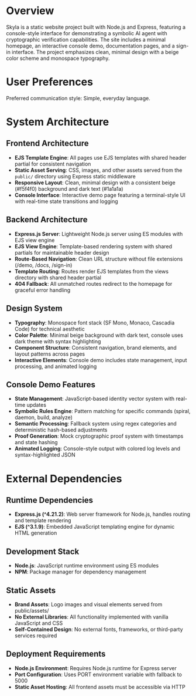 # Overview

Skyla is a static website project built with Node.js and Express, featuring a console-style interface for demonstrating a symbolic AI agent with cryptographic verification capabilities. The site includes a minimal homepage, an interactive console demo, documentation pages, and a sign-in interface. The project emphasizes clean, minimal design with a beige color scheme and monospace typography.

# User Preferences

Preferred communication style: Simple, everyday language.

# System Architecture

## Frontend Architecture
- **EJS Template Engine**: All pages use EJS templates with shared header partial for consistent navigation
- **Static Asset Serving**: CSS, images, and other assets served from the `public/` directory using Express static middleware
- **Responsive Layout**: Clean, minimal design with a consistent beige (#f5f4f0) background and dark text (#1a1a1a)
- **Console Interface**: Interactive demo page featuring a terminal-style UI with real-time state transitions and logging

## Backend Architecture
- **Express.js Server**: Lightweight Node.js server using ES modules with EJS view engine
- **EJS View Engine**: Template-based rendering system with shared partials for maintainable header design
- **Route-Based Navigation**: Clean URL structure without file extensions (/demo, /docs, /sign-in)
- **Template Routing**: Routes render EJS templates from the views directory with shared header partial
- **404 Fallback**: All unmatched routes redirect to the homepage for graceful error handling

## Design System
- **Typography**: Monospace font stack (SF Mono, Monaco, Cascadia Code) for technical aesthetic
- **Color Palette**: Minimal beige background with dark text, console uses dark theme with syntax highlighting
- **Component Structure**: Consistent navigation, brand elements, and layout patterns across pages
- **Interactive Elements**: Console demo includes state management, input processing, and animated logging

## Console Demo Features
- **State Management**: JavaScript-based identity vector system with real-time updates
- **Symbolic Rules Engine**: Pattern matching for specific commands (spiral, daemon, build, analyze)
- **Semantic Processing**: Fallback system using regex categories and deterministic hash-based adjustments
- **Proof Generation**: Mock cryptographic proof system with timestamps and state hashing
- **Animated Logging**: Console-style output with colored log levels and syntax-highlighted JSON

# External Dependencies

## Runtime Dependencies
- **Express.js (^4.21.2)**: Web server framework for Node.js, handles routing and template rendering
- **EJS (^3.1.9)**: Embedded JavaScript templating engine for dynamic HTML generation

## Development Stack
- **Node.js**: JavaScript runtime environment using ES modules
- **NPM**: Package manager for dependency management

## Static Assets
- **Brand Assets**: Logo images and visual elements served from public/assets/
- **No External Libraries**: All functionality implemented with vanilla JavaScript and CSS
- **Self-Contained Design**: No external fonts, frameworks, or third-party services required

## Deployment Requirements
- **Node.js Environment**: Requires Node.js runtime for Express server
- **Port Configuration**: Uses PORT environment variable with fallback to 5000
- **Static Asset Hosting**: All frontend assets must be accessible via HTTP